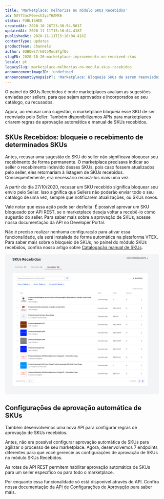 ```yaml
---
title: 'Marketplace: melhorias no módulo SKUs Recebidos'
id: 5AY73ocF0evsh3yzY6AMX6
status: PUBLISHED
createdAt: 2020-10-26T23:30:54.501Z
updatedAt: 2020-11-11T15:16:04.418Z
publishedAt: 2020-11-11T15:16:04.418Z
contentType: updates
productTeam: Channels
author: 0QBQws7rk0t5Mnu8fgfUv
slugEN: 2020-10-26-marketplace-improvements-on-received-skus
locale: pt
legacySlug: marketplace-melhorias-no-modulo-skus-recebidos
announcementImageID: 'undefined'
announcementSynopsisPT: 'Marketplace: Bloqueie SKUs de serem reenviados pelo seller, e também configure aprovação automática'
---
```


O painel do SKUs Recebidos é onde marketplaces avaliam as sugestões enviadas por sellers, para que sejam aprovados e incorporados ao seu catálogo, ou recusados. 

Agora, ao recusar uma sugestão, o marketplace bloqueia esse SKU de ser reenviado pelo Seller. Também disponibilizamos APIs para marketplaces criarem regras de aprovação automática e manual de SKUs recebidos. 

## SKUs Recebidos: bloqueie o recebimento de determinados SKUs 

Antes, recusar uma sugestão de SKU do seller não significava bloquear seu recebimento de forma permanente. O marketplace precisava indicar ao seller o recebimento indevido desses SKUs, pois caso fossem atualizados pelo seller, eles retornariam à listagem de SKUs recebidos. Consequentemente, era necessário recusá-los mais uma vez. 

A partir do dia 27/10/2020, recusar um SKU recebido significa bloquear seu envio pelo Seller. Isso significa que Sellers não poderão enviar todo o seu catálogo de uma vez, sempre que notificarem atualizações, ou SKUs novos. 

Vale notar que essa ação pode ser desfeita. É possível aprovar um SKU bloqueado por API REST, se o marketplace deseja voltar a recebê-lo como sugestão do seller. Para saber mais sobre a aprovação de SKUs, acesse nossa documentação da API no Developer Portal.

Não é preciso realizar nenhuma configuração para ativar essa funcionalidade, ela será instalada de forma automática na plataforma VTEX. Para saber mais sobre o bloqueio de SKUs, no painel do módulo SKUs recebidos, confira nosso artigo sobre [Catalogação manual de SKUs](https://help.vtex.com/pt/tutorial/sugerindo-e-aprovando-skus--tutorials_396).

![PT SKUs Recebidos Announcement](https://raw.githubusercontent.com/vtexdocs/help-center-content/refs/heads/main/docs/pt/announcements/2020/2020-10-26-marketplace-melhorias-no-modulo-skus-recebidos_1.jpg)

## Configurações de aprovação automática de SKUs

Também desenvolvemos uma nova API para configurar regras de aprovação de SKUs recebidos.

Antes, não era possível configurar aprovação automática de SKUs  para agilizar o processo de seu marketplace. Agora, desenvolvemos 7 endpoints diferentes para que você gerencie as configurações de aprovação de SKUs no módulo SKUs Recebidos.

As rotas de API REST permitem habilitar aprovação automática de SKUs para um seller específico ou para todo o marketplace.

Por enquanto essa funcionalidade só está disponível através de API. Confira nossa documentação da [API de Configurações de Aprovação](https://developers.vtex.com/vtex-developer-docs/reference/sku-approval-settings) para saber mais.


